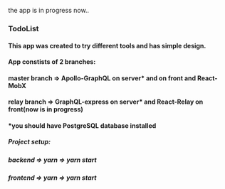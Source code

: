 the app is in progress now..

### TodoList 

#### This app was created to try different tools and has simple design. 
#### App constists of 2 branches: 
#### master branch => Apollo-GraphQL on server* and on front and React-MobX
#### relay branch => GraphQL-express on server* and React-Relay on front(now is in progress)
#### *you should have PostgreSQL database installed 

##### Project setup:
##### backend => yarn => yarn start
##### frontend => yarn => yarn start
